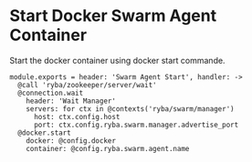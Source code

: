
# Start Docker Swarm Agent Container

Start the docker container using docker start commande.

    module.exports = header: 'Swarm Agent Start', handler: ->
      @call 'ryba/zookeeper/server/wait'
      @connection.wait
        header: 'Wait Manager'
        servers: for ctx in @contexts('ryba/swarm/manager')
          host: ctx.config.host
          port: ctx.config.ryba.swarm.manager.advertise_port
      @docker.start
        docker: @config.docker
        container: @config.ryba.swarm.agent.name
